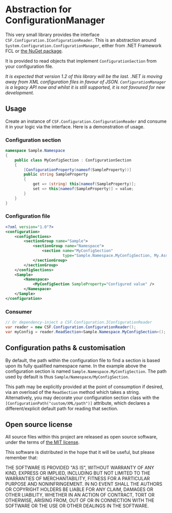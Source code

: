 # Abstraction for ConfigurationManager

This very small library provides the interface `CSF.Configuration.IConfigurationReader`.
This is an abstraction around `System.Configuration.ConfigurationManager`, either from .NET Framework FCL
or [the NuGet package](https://www.nuget.org/packages/System.Configuration.ConfigurationManager).

It is provided to read objects that implement `ConfigurationSection` from your configuration file.

_It is expected that version 1.2 of this library will be the last.  .NET is moving away from XML configuration files in favour of JSON.  `ConfigurationManager` is a legacy API now and whilst it is still supported, it is not favoured for new development._

## Usage

Create an instance of `CSF.Configuration.ConfigurationReader` and consume it in your logic via the interface.
Here is a demonstration of usage.

### Configuration section

```csharp
namespace Sample.Namespace
{
    public class MyConfigSection : ConfigurationSection
    {
        [ConfigurationProperty(nameof(SampleProperty))]
        public string SampleProperty
        {
            get => (string) this[nameof(SampleProperty)];
            set => this[nameof(SampleProperty)] = value;
        }
    }
}
```

### Configuration file

```xml
<?xml version="1.0"?>
<configuration>
    <configSections>
        <sectionGroup name="Sample">
            <sectionGroup name="Namespace">
                <section name="MyConfigSection"
                         type="Sample.Namespace.MyConfigSection, My.Assembly.Name" />
            </sectionGroup>
        </sectionGroup>
    </configSections>
    <Sample>
        <Namespace>
            <MyConfigSection SampleProperty="Configured value" />
        </Namespace>
    </Sample>
</configuration>
```

### Consumer

```csharp
// Or dependency-inject a CSF.Configuration.IConfigurationReader
var reader = new CSF.Configuration.ConfigurationReader();
var myConfig = reader.ReadSection<Sample.Namespace.MyConfigSection>();
```

## Configuration paths & customisation

By default, the path within the configuration file to find a section is based upon its fully qualified namespace name.
In the example above the configuration section is named `Sample.Namespace.MyConfigSection`.
The path used by default is thus `Sample/Namespace/MyConfigSection`.

This path may be explicitly provided at the point of consumption if desired, via an overload of the `ReadSection` method which takes a string.
Alternatively, you may decorate your configuration section class with the `[ConfigurationPath("custom/XML/path")]` attribute, which declares a different/explicit default path for reading that section.

## Open source license
All source files within this project are released as open source software,
under the terms of [the MIT license].

[the MIT license]: http://opensource.org/licenses/MIT

This software is distributed in the hope that it will be useful, but please
remember that:

THE SOFTWARE IS PROVIDED "AS IS", WITHOUT WARRANTY OF ANY KIND, EXPRESS OR
IMPLIED, INCLUDING BUT NOT LIMITED TO THE WARRANTIES OF MERCHANTABILITY,
FITNESS FOR A PARTICULAR PURPOSE AND NONINFRINGEMENT. IN NO EVENT SHALL THE
AUTHORS OR COPYRIGHT HOLDERS BE LIABLE FOR ANY CLAIM, DAMAGES OR OTHER
LIABILITY, WHETHER IN AN ACTION OF CONTRACT, TORT OR OTHERWISE, ARISING FROM,
OUT OF OR IN CONNECTION WITH THE SOFTWARE OR THE USE OR OTHER DEALINGS IN
THE SOFTWARE.